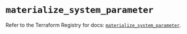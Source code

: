 # `materialize_system_parameter`

Refer to the Terraform Registry for docs: [`materialize_system_parameter`](https://registry.terraform.io/providers/materializeinc/materialize/0.9.1/docs/resources/system_parameter).
